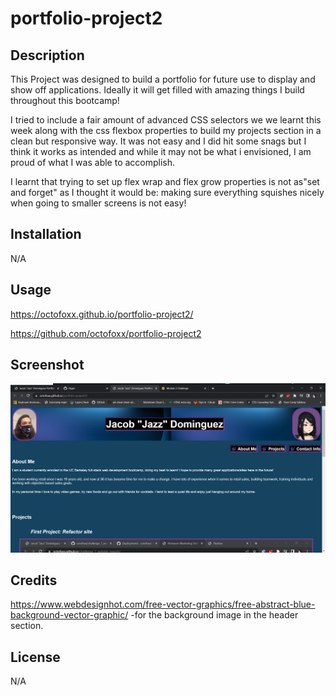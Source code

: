 # portfolio-project2

## Description

This Project was designed to build a portfolio for future use to display and show off applications. Ideally it will get filled with amazing things I build throughout this bootcamp!

I tried to include a fair amount of advanced CSS selectors we we learnt this week along with the css flexbox properties to build my projects section in a clean but responsive way. It was not easy and I did hit some snags but I think it works as intended and while it may not be what i envisioned, I am proud of what I was able to accomplish.

I learnt that trying to set up flex wrap and flex grow properties is not as"set and forget" as I thought it would be: making sure everything squishes nicely when going to smaller screens is not easy!

## Installation

N/A

## Usage

<https://octofoxx.github.io/portfolio-project2/>  

<https://github.com/octofoxx/portfolio-project2>

## Screenshot

![screenshot of site](./assets/images/portSite.png)

## Credits

<https://www.webdesignhot.com/free-vector-graphics/free-abstract-blue-background-vector-graphic/> -for the background image in the header section.

## License

N/A
